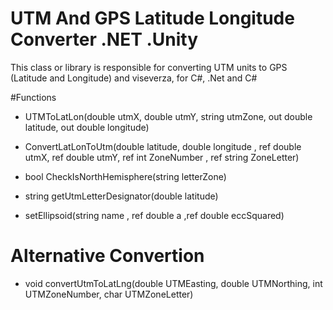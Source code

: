 # UTM And GPS Latitude Longitude Converter .NET .Unity
This class or library is responsible for converting UTM units to GPS (Latitude and Longitude) and viseverza, for C#, .Net and C#

#Functions

- UTMToLatLon(double utmX, double utmY, string utmZone, out double latitude, out double longitude)

- ConvertLatLonToUtm(double latitude, double longitude , ref double utmX, ref double utmY, ref int ZoneNumber , ref string ZoneLetter)

- bool CheckIsNorthHemisphere(string letterZone)

- string getUtmLetterDesignator(double latitude)

- setEllipsoid(string name ,  ref double a ,ref double eccSquared)


# Alternative Convertion
- void convertUtmToLatLng(double UTMEasting, double UTMNorthing, int UTMZoneNumber, char UTMZoneLetter) 


